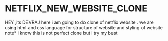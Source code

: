 # NETFLIX_NEW_WEBSITE_CLONE
HEY ,its DEVRAJ here i am going to do clone of netflix website . we are using html and css language for structure of website and styling of website note* i know this is not perfect clone but i try my best
